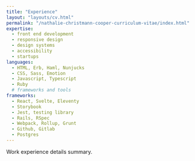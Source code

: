 ```yaml
---
title: "Experience"
layout: "layouts/cv.html"
permalink: "/nathalie-christmann-cooper-curriculum-vitae/index.html"
expertise:
  - front end development
  - responsive design
  - design systems
  - accessibility
  - startups
languages:
  - HTML, Erb, Haml, Nunjucks
  - CSS, Sass, Emotion
  - Javascript, Typescript
  - Ruby
  # frameworks and tools
frameworks:
  - React, Svelte, Eleventy
  - Storybook
  - Jest, testing library
  - Rails, RSpec
  - Webpack, Rollup, Grunt
  - Github, Gitlab
  - Postgres
---
```


Work experience details summary.
